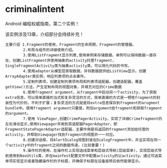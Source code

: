 # criminalintent

 Android 编程权威指南，第二个实例！
 
  该实例涉及13章，介绍部分会持续补充！
  
    主要介绍 1.Fragment的使用，Fragment的生命周期，Fragment的管理器。
            2.布局与组件的详细使用介绍。
            3.使用ListFragment显示列表,使用单例来存储数据，单例可以保持数据一直存在，创建ListFragment并使用抽象的activity托管fragment，SingleFragmentActivity类为抽象activity类，可以简化代码的书写。
            4.使用adapter从模型层获取数据，并将数据提供给ListView显示。创建ArrayAdapter类实例，响应列表项的点击事件。
            5.定制列表项，创建定制列表项布局和列表项适配器。创建适配器，覆盖getView()方法，产生定制布局的视图对象，并填充对应的Crime数据
            6.使用fragment argument，从framgent中启动另一个activity，为了获取extra信息，可以简单直接的当式和复杂灵活的方式，简单直接的方式是一牺牲fragment的封装性为代价的，不利于扩展；复杂灵活的方式就是将extra信息保存到fragment的arugment bundle中。使用fragment argument只要是，附加argument给fragment和获取fragment的argument。
            7.使用 ViewPager,创建CrimePagerActivity，实现了详细Crimefragment的左右滑动显示,使用Viewpager并用到其适配器PagerAdapter，即FragmentStatePagerAdapter适配器，主要作用是将返回的fragment添加给托管的activity，并帮助Viewpager找到fragment的视图并一一对应。
            8.创建对话框，将AlertDialog视图封装在DialogFragment中，并且实现在同一个activity中的fragment之间的数据传递。(比较重要！)
            9.操作栏的使用，在操作栏上实现选线菜单和层级式导航(层级菜单)，实现层级式导航使用到NavUtils类，并在mainfest配置文件中配置activity的父activity。通过可选菜单项实现显示或者隐藏操作栏的子标题，并确保子标题在设备旋转后依然能够显示。
            
   
